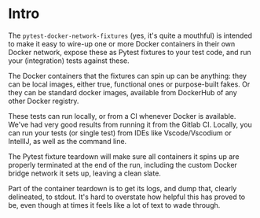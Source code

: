 # Intro

The `pytest-docker-network-fixtures` (yes, it's quite a mouthful) is intended to make 
it easy to wire-up one or more Docker containers in their own Docker network, expose 
these as Pytest fixtures to your test code, and run your (integration) tests against 
these.

The Docker containers that the fixtures can spin up can be anything: they can be local 
images, either true, functional ones or purpose-built fakes. Or they can be standard 
docker images, available from DockerHub of any other Docker registry.

These tests can run locally, or from a CI whenever Docker is available. We've had very 
good results from running it from the Gitlab CI. Locally, you can run your tests (or 
single test) from IDEs like Vscode/Vscodium or IntellIJ, as well as the command line.

The Pytest fixture teardown will make sure all containers it spins up are properly 
terminated at the end of the run, including the custom Docker bridge network it sets 
up, leaving a clean slate.

Part of the container teardown is to get its logs, and dump that, clearly delineated, 
to stdout. It's hard to overstate how helpful this has proved to be, even though at 
times it feels like a lot of text to wade through.

